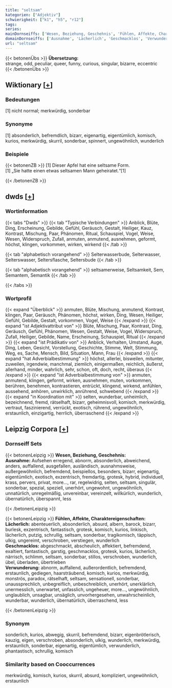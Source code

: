 ```yaml
---
title: "seltsam"
kategorien: ["Adjektiv"]
schwierigkeit: ["k1", "h5", "r12"]
tags:
series:
mainDornseiffs: ['Wesen, Beziehung, Geschehnis', 'Fühlen, Affekte, Charaktereigenschaften']
domainDornseiffs: ['Ausnahme', 'Lächerlich', 'Geschmacklos', 'Verwunderung']
url: "seltsam"
---
```


{{< betonenÜbs >}}
**Übersetzung:**  
strange, odd, peculiar, queer, funny, curious, singular, bizarre, eccentric  
{{< /betonenÜbs >}}

## Wiktionary [[+](https://de.wiktionary.org/wiki/seltsam)]

### Bedeutungen
[1] nicht normal; merkwürdig, sonderbar  

### Synonyme
[1] absonderlich, befremdlich, bizarr, eigenartig, eigentümlich, komisch, kurios, merkwürdig, skurril, sonderbar, spinnert, ungewöhnlich, wunderlich  

### Beispiele
{{< betonenZB >}}
[1] Dieser Apfel hat eine seltsame Form.  
[1] „Sie hatte einen etwas seltsamen Mann geheiratet.“[1]  

{{< /betonenZB >}}


## dwds [[+](https://www.dwds.de/wb/seltsam)]

### Wortinformation
{{< tabs "Dwds" >}}
{{< tab "Typische Verbindungen" >}}
Anblick, Blüte, Ding, Erscheinung, Gebilde, Gefühl, Geräusch, Gestalt, Heiliger, Kauz, Kontrast, Mischung, Paar, Phänomen, Ritual, Schauspiel, Vogel, Weise, Wesen, Widerspruch, Zufall, anmuten, anmutend, ausnehmen, geformt, höchst, klingen, vorkommen, wirken, wirkend
{{< /tab >}}

{{< tab "alphabetisch vorangehend" >}}
Selterwasserbude, Selterwasser, Selterswasser, Seltersflasche, Seltersbude
{{< /tab >}}

{{< tab "alphabetisch vorangehend" >}}
seltsamerweise, Seltsamkeit, Sem, Semantem, Semantik
{{< /tab >}}

{{< /tabs >}}

### Wortprofil
{{< expand "Überblick" >}} anmuten, Blüte, Mischung, anmutend, Kontrast, klingen, Paar, Geräusch, Phänomen, höchst, wirken, Ding, Wesen, Heiliger, Gefühl, Gebilde, Gestalt, vorkommen, Vogel, Weise {{< /expand >}}
{{< expand "ist Adjektivattribut von" >}} Blüte, Mischung, Paar, Kontrast, Ding, Geräusch, Gefühl, Phänomen, Wesen, Gestalt, Weise, Vogel, Widerspruch, Zufall, Heiliger, Gebilde, Name, Erscheinung, Schauspiel, Ritual {{< /expand >}}
{{< expand "ist Prädikativ von" >}} Anblick, Verhalten, Umstand, Auge, Ding, Leben, Gesicht, Vorstellung, Geschichte, Stimme, Welt, Stimmung, Weg, es, Sache, Mensch, Bild, Situation, Mann, Frau {{< /expand >}}
{{< expand "hat Adverbialbestimmung" >}} höchst, allerlei, bisweilen, mitunter, zuweilen, irgendwie, manchmal, ziemlich, einigermaßen, reichlich, äußerst, allerhand, minder, wahrlich, sehr, schon, oft, doch, recht, überaus {{< /expand >}}
{{< expand "ist Adverbialbestimmung von" >}} anmuten, anmutend, klingen, geformt, wirken, ausnehmen, muten, vorkommen, berühren, benehmen, kontrastieren, entrückt, klingend, wirkend, anfühlen, aussehend, anhören, unwirklich, anrührend, schwebend {{< /expand >}}
{{< expand "in Koordination mit" >}} selten, wunderbar, unheimlich, bezeichnend, fremd, rätselhaft, bizarr, geheimnisvoll, komisch, merkwürdig, vertraut, faszinierend, verrückt, exotisch, rührend, ungewöhnlich, erstaunlich, einzigartig, herrlich, überraschend {{< /expand >}}

## Leipzig Corpora [[+](https://corpora.uni-leipzig.de/en/res?word=seltsam&corpusId=deu_newscrawl-public_2018)]

### Dornseiff Sets
{{< betonenLeipzig >}}
**Wesen, Beziehung, Geschehnis:**  
**Ausnahme:** Aufsehen erregend, abnorm, absonderlich, abweichend, anders, auffallend, ausgefallen, ausländisch, ausnahmsweise, außergewöhnlich, befremdend, beispiellos, besonders, bizarr, eigenartig, eigentümlich, exotisch, exzentrisch, fremdartig, grotesk, hybrid, individuell, krass, pervers, privat, more..., rar, regelwidrig, selten, seltsam, singulär, sonderbar, spezial, speziell, unerhört, ungewohnt, ungewöhnlich, unnatürlich, unregelmäßig, unvereinbar, vereinzelt, willkürlich, wunderlich, übernatürlich, überspannt, less  

{{< /betonenLeipzig >}}


{{< betonenLeipzig >}}
**Fühlen, Affekte, Charaktereigenschaften:**  
**Lächerlich:** abenteuerlich, absonderlich, absurd, albern, barock, bizarr, burlesk, exzentrisch, fantastisch, grotesk, komisch, kurios, linkisch, lächerlich, putzig, schrullig, seltsam, sonderbar, tragikomisch, täppisch, ulkig, ungereimt, verschroben, verstiegen, wunderlich  
**Geschmacklos:** abgeschmackt, abscheulich, affektiert, befremdend, exaltiert, fantastisch, garstig, geschmacklos, grotesk, kurios, lächerlich, närrisch, schlimm, seltsam, sonderbar, stillos, verschroben, wunderlich, übel, überladen, übertrieben  
**Verwunderung:** abnorm, auffallend, außerordentlich, befremdend, erstaunlich, gediegen, haarsträubend, komisch, kurios, merkwürdig, monströs, paradox, rätselhaft, seltsam, sensationell, sonderbar, unaussprechlich, unbegreiflich, unbeschreiblich, unerhört, unerklärlich, unermesslich, unerwartet, unfasslich, ungeheuer, more..., ungewöhnlich, unglaublich, unsagbar, unsäglich, unvorhergesehen, unwahrscheinlich, wunderbar, wunderlich, übernatürlich, überraschend, less  

{{< /betonenLeipzig >}}

### Synonym
sonderlich, kurios, abwegig, skurril, befremdend, bizarr, eigenbrötlerisch, kauzig, eigen, verschroben, absonderlich, ulkig, wunderlich, merkwürdig, erstaunlich, sonderbar, eigenartig, eigentümlich, verwunderlich, phantastisch, schrullig, komisch


### Similarity based on Cooccurrences
merkwürdig, komisch, kurios, skurril, absurd, kompliziert, ungewöhnlich, erstaunlich

